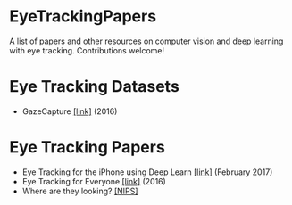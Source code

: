 # EyeTrackingPapers
A list of papers and other resources on computer vision and deep learning with eye tracking. Contributions welcome!

# Eye Tracking Datasets
- GazeCapture [[link]](http://gazecapture.csail.mit.edu) (2016)

# Eye Tracking Papers
- Eye Tracking for the iPhone using Deep Learn [[link]](https://dspace.mit.edu/bitstream/handle/1721.1/113142/1017990444-MIT.pdf?sequence=1) (February 2017)
- Eye Tracking for Everyone [[link]](http://gazecapture.csail.mit.edu/cvpr2016_gazecapture.pdf) (2016)
- Where are they looking? [[NIPS]](https://papers.nips.cc/paper/5848-where-are-they-looking.pdf)
